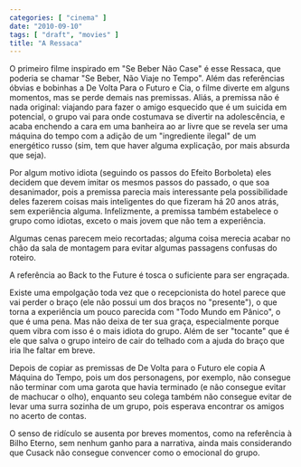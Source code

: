 ```yaml
---
categories: [ "cinema" ]
date: "2010-09-10"
tags: [ "draft", "movies" ]
title: "A Ressaca"
---
```

O primeiro filme inspirado em "Se Beber Não Case" é esse Ressaca, que
poderia se chamar "Se Beber, Não Viaje no Tempo". Além das referências
óbvias e bobinhas a De Volta Para o Futuro e Cia, o filme diverte em
alguns momentos, mas se perde demais nas premissas. Aliás, a premissa
não é nada original: viajando para fazer o amigo esquecido que é um
suicida em potencial, o grupo vai para onde costumava se divertir na
adolescência, e acaba enchendo a cara em uma banheira ao ar livre que
se revela ser uma máquina do tempo com a adição de um "ingrediente
ilegal" de um energético russo (sim, tem que haver alguma explicação,
por mais absurda que seja).

Por algum motivo idiota (seguindo os passos do Efeito Borboleta)
eles decidem que devem imitar os mesmos passos do passado, o que soa
desanimador, pois a premissa parecia mais interessante pela possibilidade
deles fazerem coisas mais inteligentes do que fizeram há 20 anos atrás,
sem experiência alguma. Infelizmente, a premissa também estabelece o
grupo como idiotas, exceto o mais jovem que não tem a experiência.

Algumas cenas parecem meio recortadas; alguma coisa merecia acabar no
chão da sala de montagem para evitar algumas passagens confusas do
roteiro.

A referência ao Back to the Future é tosca o suficiente para ser
engraçada.

Existe uma empolgação toda vez que o recepcionista do hotel parece
que vai perder o braço (ele não possui um dos braços no "presente"),
o que torna a experiência um pouco parecida com "Todo Mundo em Pânico",
o que é uma pena. Mas não deixa de ter sua graça, especialmente porque
quem vibra com isso é o mais idiota do grupo. Além de ser "tocante"
que é ele que salva o grupo inteiro de cair do telhado com a ajuda do
braço que iria lhe faltar em breve.

Depois de copiar as premissas de De Volta para o Futuro ele copia A
Máquina do Tempo, pois um dos personagens, por exemplo, não consegue
não terminar com uma garota que havia terminado (e não consegue evitar
de machucar o olho), enquanto seu colega também não consegue evitar de
levar uma surra sozinha de um grupo, pois esperava encontrar os amigos
no acerto de contas.

O senso de ridículo se ausenta por breves momentos, como na referência
à Bilho Eterno, sem nenhum ganho para a narrativa, ainda mais
considerando que Cusack não consegue convencer como o emocional do
grupo.

